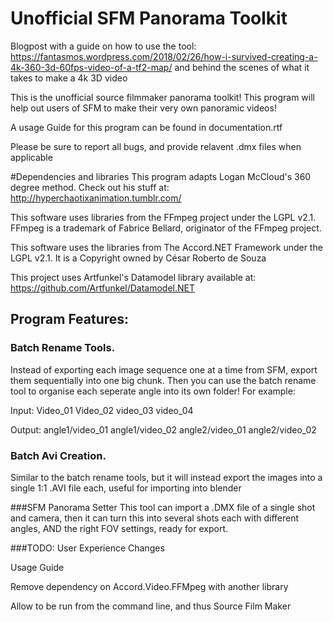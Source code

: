 # Unofficial SFM Panorama Toolkit
Blogpost with a guide on how to use the tool: https://fantasmos.wordpress.com/2018/02/26/how-i-survived-creating-a-4k-360-3d-60fps-video-of-a-tf2-map/ and behind the scenes of what it takes to make a 4k 3D video 

This is the unofficial source filmmaker panorama toolkit! This program will help out users of SFM to make their very own panoramic videos!

A usage Guide for this program can be found in documentation.rtf

Please be sure to report all bugs, and provide relavent .dmx files when applicable

#Dependencies and libraries
This program adapts Logan McCloud's 360 degree method. Check out his stuff at: http://hyperchaotixanimation.tumblr.com/

This software uses libraries from the FFmpeg project under the LGPL v2.1. 
FFmpeg is a trademark of Fabrice Bellard, originator of the FFmpeg project.


This software uses the libraries from The Accord.NET Framework under the LGPL v2.1. It is a Copyright owned by César Roberto de Souza <cesarsouza at gmail.com>

This project uses Artfunkel's Datamodel library available at: https://github.com/Artfunkel/Datamodel.NET

## Program Features: 

### Batch Rename Tools.
Instead of exporting each image sequence one at a time from SFM, export them sequentially into one big chunk. Then you can use the batch rename tool to organise each seperate angle into its own folder! For example:

Input:
Video_01
Video_02
video_03
video_04

Output:
angle1/video_01
angle1/video_02
angle2/video_01
angle2/video_02

### Batch Avi Creation.

Similar to the batch rename tools, but it will instead export the images into a single 1:1 .AVI file each, useful for importing into blender

###SFM Panorama Setter
This tool can import a .DMX file of a single shot and camera, then it can turn this into several shots each with different angles, AND the right FOV settings, ready for export.

###TODO: 
User Experience Changes

Usage Guide

Remove dependency on Accord.Video.FFMpeg with another library

Allow to be run from the command line, and thus Source Film Maker
